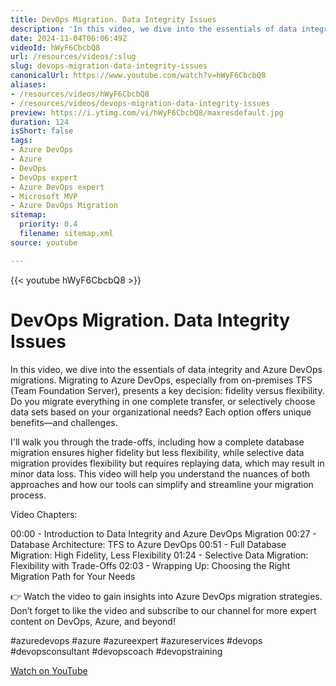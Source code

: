 ```yaml
---
title: DevOps Migration. Data Integrity Issues
description: 'In this video, we dive into the essentials of data integrity and Azure DevOps migrations.  Migrating to Azure DevOps, especially from on-premises TFS (Team Foundation Server), presents a key decision: fidelity versus flexibility.'
date: 2024-11-04T06:06:49Z
videoId: hWyF6CbcbQ8
url: /resources/videos/:slug
slug: devops-migration-data-integrity-issues
canonicalUrl: https://www.youtube.com/watch?v=hWyF6CbcbQ8
aliases:
- /resources/videos/hWyF6CbcbQ8
- /resources/videos/devops-migration-data-integrity-issues
preview: https://i.ytimg.com/vi/hWyF6CbcbQ8/maxresdefault.jpg
duration: 124
isShort: false
tags:
- Azure DevOps
- Azure
- DevOps
- DevOps expert
- Azure DevOps expert
- Microsoft MVP
- Azure DevOps Migration
sitemap:
  priority: 0.4
  filename: sitemap.xml
source: youtube

---
```


{{< youtube hWyF6CbcbQ8 >}}

# DevOps Migration. Data Integrity Issues

In this video, we dive into the essentials of data integrity and Azure DevOps migrations. Migrating to Azure DevOps, especially from on-premises TFS (Team Foundation Server), presents a key decision: fidelity versus flexibility. Do you migrate everything in one complete transfer, or selectively choose data sets based on your organizational needs? Each option offers unique benefits—and challenges.

I'll walk you through the trade-offs, including how a complete database migration ensures higher fidelity but less flexibility, while selective data migration provides flexibility but requires replaying data, which may result in minor data loss. This video will help you understand the nuances of both approaches and how our tools can simplify and streamline your migration process.

Video Chapters:

00:00 - Introduction to Data Integrity and Azure DevOps Migration
00:27 - Database Architecture: TFS to Azure DevOps
00:51 - Full Database Migration: High Fidelity, Less Flexibility
01:24 - Selective Data Migration: Flexibility with Trade-Offs
02:03 - Wrapping Up: Choosing the Right Migration Path for Your Needs

👉 Watch the video to gain insights into Azure DevOps migration strategies. Don’t forget to like the video and subscribe to our channel for more expert content on DevOps, Azure, and beyond!

#azuredevops #azure #azureexpert #azureservices #devops #devopsconsultant #devopscoach #devopstraining

[Watch on YouTube](https://www.youtube.com/watch?v=hWyF6CbcbQ8)
